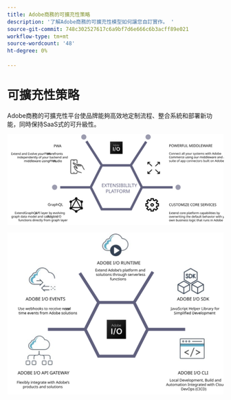 ```yaml
---
title: Adobe商務的可擴充性策略
description: '了解Adobe商務的可擴充性模型如何讓您自訂實作。 '
source-git-commit: 748c302527617c6a9bf7d6e666c6b3acff89e021
workflow-type: tm+mt
source-wordcount: '48'
ht-degree: 0%

---
```



# 可擴充性策略

Adobe商務的可擴充性平台使品牌能夠高效地定制流程、整合系統和部署新功能，同時保持SaaS式的可升級性。

![Adobe商務可擴充性策略圖](../../assets/playbooks/extensibility-strategy-1.svg)

![Adobe商務可擴充性策略圖](../../assets/playbooks/extensibility-strategy-2.svg)
